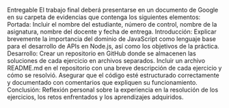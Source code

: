 Entregable
El trabajo final deberá presentarse en un documento de Google en su carpeta de evidencias que contenga los siguientes elementos:
Portada: Incluir el nombre del estudiante, número de control, nombre de la asignatura, nombre del docente y fecha de entrega.
Introducción: Explicar brevemente la importancia del dominio de JavaScript como lenguaje base para el desarrollo de APIs en Node.js, así como los objetivos de la práctica.
Desarrollo:
Crear un repositorio en GitHub donde se almacenen las soluciones de cada ejercicio en archivos separados.
Incluir un archivo README.md en el repositorio con una breve descripción de cada ejercicio y cómo se resolvió.
Asegurar que el código esté estructurado correctamente y documentado con comentarios que expliquen su funcionamiento.
Conclusión: Reflexión personal sobre la experiencia en la resolución de los ejercicios, los retos enfrentados y los aprendizajes adquiridos.

